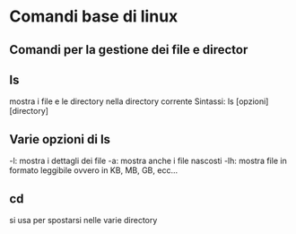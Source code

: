 # Comandi base di linux
## Comandi per la gestione dei file e director
## ls
mostra i file e le directory nella directory corrente
Sintassi: ls [opzioni] [directory]
## Varie opzioni di ls
-l: mostra i dettagli dei file
-a: mostra anche i file nascosti
-lh: mostra file in formato leggibile ovvero in KB, MB, GB, ecc...

## cd
si usa per spostarsi nelle varie directory


